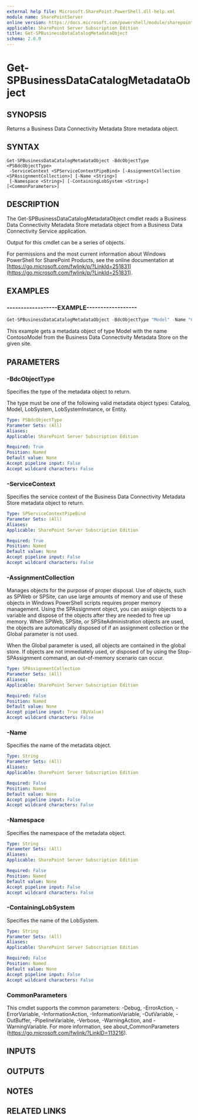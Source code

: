 ```yaml
---
external help file: Microsoft.SharePoint.PowerShell.dll-help.xml
module name: SharePointServer
online version: https://docs.microsoft.com/powershell/module/sharepoint-server/get-spbusinessdatacatalogmetadataobject
applicable: SharePoint Server Subscription Edition
title: Get-SPBusinessDataCatalogMetadataObject
schema: 2.0.0
---
```


# Get-SPBusinessDataCatalogMetadataObject

## SYNOPSIS

Returns a Business Data Connectivity Metadata Store metadata object.



## SYNTAX

```
Get-SPBusinessDataCatalogMetadataObject -BdcObjectType <PSBdcObjectType>
 -ServiceContext <SPServiceContextPipeBind> [-AssignmentCollection <SPAssignmentCollection>] [-Name <String>]
 [-Namespace <String>] [-ContainingLobSystem <String>] [<CommonParameters>]
```

## DESCRIPTION
The Get-SPBusinessDataCatalogMetadataObject cmdlet reads a Business Data Connectivity Metadata Store metadata object from a Business Data Connectivity Service application.

Output for this cmdlet can be a series of objects.

For permissions and the most current information about Windows PowerShell for SharePoint Products, see the online documentation at [https://go.microsoft.com/fwlink/p/?LinkId=251831](https://go.microsoft.com/fwlink/p/?LinkId=251831).

## EXAMPLES

### ------------------EXAMPLE------------------ 
```powershell
Get-SPBusinessDataCatalogMetadataObject -BdcObjectType "Model" -Name "ContosoModel" -ServiceConext http://contoso
```

This example gets a metadata object of type Model with the name ContosoModel from the Business Data Connectivity Metadata Store on the given site.

## PARAMETERS

### -BdcObjectType
Specifies the type of the metadata object to return.

The type must be one of the following valid metadata object types: Catalog, Model, LobSystem, LobSystemInstance, or Entity.

```yaml
Type: PSBdcObjectType
Parameter Sets: (All)
Aliases: 
Applicable: SharePoint Server Subscription Edition

Required: True
Position: Named
Default value: None
Accept pipeline input: False
Accept wildcard characters: False
```

### -ServiceContext
Specifies the service context of the Business Data Connectivity Metadata Store metadata object to return.

```yaml
Type: SPServiceContextPipeBind
Parameter Sets: (All)
Aliases: 
Applicable: SharePoint Server Subscription Edition

Required: True
Position: Named
Default value: None
Accept pipeline input: False
Accept wildcard characters: False
```

### -AssignmentCollection
Manages objects for the purpose of proper disposal. Use of objects, such as SPWeb or SPSite, can use large amounts of memory and use of these objects in Windows PowerShell scripts requires proper memory management. Using the SPAssignment object, you can assign objects to a variable and dispose of the objects after they are needed to free up memory. When SPWeb, SPSite, or SPSiteAdministration objects are used, the objects are automatically disposed of if an assignment collection or the Global parameter is not used.

When the Global parameter is used, all objects are contained in the global store. If objects are not immediately used, or disposed of by using the Stop-SPAssignment command, an out-of-memory scenario can occur.

```yaml
Type: SPAssignmentCollection
Parameter Sets: (All)
Aliases: 
Applicable: SharePoint Server Subscription Edition

Required: False
Position: Named
Default value: None
Accept pipeline input: True (ByValue)
Accept wildcard characters: False
```

### -Name
Specifies the name of the metadata object.

```yaml
Type: String
Parameter Sets: (All)
Aliases: 
Applicable: SharePoint Server Subscription Edition

Required: False
Position: Named
Default value: None
Accept pipeline input: False
Accept wildcard characters: False
```

### -Namespace
Specifies the namespace of the metadata object.

```yaml
Type: String
Parameter Sets: (All)
Aliases: 
Applicable: SharePoint Server Subscription Edition

Required: False
Position: Named
Default value: None
Accept pipeline input: False
Accept wildcard characters: False
```

### -ContainingLobSystem
Specifies the name of the LobSystem.

```yaml
Type: String
Parameter Sets: (All)
Aliases: 
Applicable: SharePoint Server Subscription Edition

Required: False
Position: Named
Default value: None
Accept pipeline input: False
Accept wildcard characters: False
```

### CommonParameters
This cmdlet supports the common parameters: -Debug, -ErrorAction, -ErrorVariable, -InformationAction, -InformationVariable, -OutVariable, -OutBuffer, -PipelineVariable, -Verbose, -WarningAction, and -WarningVariable. For more information, see about_CommonParameters (https://go.microsoft.com/fwlink/?LinkID=113216).

## INPUTS

## OUTPUTS

## NOTES

## RELATED LINKS

